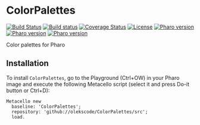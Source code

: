 # ColorPalettes

[![Build Status](https://travis-ci.org/olekscode/ColorPalettes.svg?branch=master)](https://travis-ci.org/olekscode/ColorPalettes)
[![Build status](https://ci.appveyor.com/api/projects/status/k59ben6x8kqqop9l?svg=true)](https://ci.appveyor.com/project/olekscode/colorpalettes)
[![Coverage Status](https://coveralls.io/repos/github/olekscode/ColorPalettes/badge.svg?branch=master)](https://coveralls.io/github/olekscode/ColorPalettes?branch=master)
[![License](https://img.shields.io/badge/license-MIT-blue.svg)](https://raw.githubusercontent.com/olekscode/ColorPalettes/master/LICENSE)
[![Pharo version](https://img.shields.io/badge/Pharo-6.1-%23aac9ff.svg)](https://pharo.org/download)
[![Pharo version](https://img.shields.io/badge/Pharo-7.0-%23aac9ff.svg)](https://pharo.org/download)
[![Pharo version](https://img.shields.io/badge/Pharo-8.0-%23aac9ff.svg)](https://pharo.org/download)

Color palettes for Pharo

## Installation

To install `ColorPalettes`, go to the Playground (Ctrl+OW) in your Pharo image and execute the following Metacello script (select it and press Do-it button or Ctrl+D):

```Smalltalk
Metacello new
  baseline: 'ColorPalettes';
  repository: 'github://olekscode/ColorPalettes/src';
  load.
```
